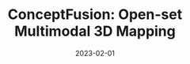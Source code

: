 ---
title: "ConceptFusion: Open-set Multimodal 3D Mapping"
collection: publications
permalink: /publication/2023-02-conceptfusion
excerpt: ''
date: 2023-02-01
venue: 'Robotics: Science and Systems (RSS) 2023'
paperurl: 'https://arxiv.org/abs/2302.07241'
imgurl: 'conceptfusion.gif'
show: true
authors:
  - name: Krishna Murthy Jatavallabhula
    link: https://krrish94.github.io/
  - name: Alihusein Kuwajerwala
    link: https://www.alihkw.com/
    star: true
  - name: Qiao Gu
    link:
    star: true
  - name: Mohd Omama
    link: https://scholar.google.com/citations?user=jFH3ShsAAAAJ&hl=en
    star: true
  - name: Tao Chen
    link: https://taochenshh.github.io/
  - name: Shuang Li
    link: https://people.csail.mit.edu/lishuang/
  - name: Ganesh Iyer
    link: https://epiception.github.io/
  - name: Soroush Saryazdi
    link: https://saryazdi.github.io/
  - name: Nikhil Keetha
    link: https://nik-v9.github.io/
  - name: Ayush Tewari
    link: https://ayushtewari.com/
  - name: Joshua B. Tenenbaum
    link: http://web.mit.edu/cocosci/josh.html
  - name: Celso Miguel de Melo
    link: https://celsodemelo.net/
  - name: Madhava Krishna
    link: https://robotics.iiit.ac.in/
  - name: Liam Paull
    link: http://liampaull.ca/
  - name: Florian Shkurti
    link: http://www.cs.toronto.edu/~florian/
  - name: Antonio Torralba
    link: https://groups.csail.mit.edu/vision/torralbalab/
links:
  - name: paper
    link: https://concept-fusion.github.io/assets/pdf/2023-ConceptFusion.pdf
  - name: video
    link: https://www.youtube.com/watch?v=rkXgws8fiDs
  - name: project page
    link: https://concept-fusion.github.io/
  - name: code
    link: https://github.com/concept-fusion/concept-fusion
---
